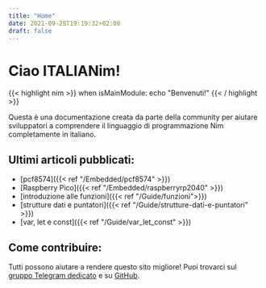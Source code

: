 ```yaml
---
title: "Home"
date: 2021-09-28T19:19:32+02:00
draft: false
---
```


# Ciao ITALIANim!

{{< highlight nim >}}
when isMainModule:
   echo "Benvenuti!"
{{< / highlight >}}

Questa è una documentazione creata da parte della community per aiutare sviluppatori a comprendere il linguaggio di programmazione Nim completamente in italiano.

## Ultimi articoli pubblicati:

- [pcf8574]({{< ref "/Embedded/pcf8574" >}})
- [Raspberry Pico]({{< ref "/Embedded/raspberryrp2040" >}})
- [introduzione alle funzioni]({{< ref "/Guide/funzioni">}})
- [strutture dati e puntatori]({{< ref "/Guide/strutture-dati-e-puntatori" >}})
- [var, let e const]({{< ref "/Guide/var_let_const" >}})

## Come contribuire:
Tutti possono aiutare a rendere questo sito migliore! Puoi trovarci sul [gruppo Telegram dedicato](https://t.me/nimitalia) e su [GitHub](https://github.com/nim-italia/nim-italia.github.io).

